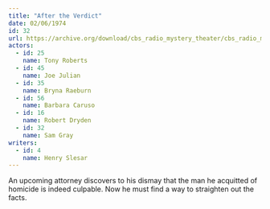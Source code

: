 ```yaml
---
title: "After the Verdict"
date: 02/06/1974
id: 32
url: https://archive.org/download/cbs_radio_mystery_theater/cbs_radio_mystery_theater-0001-0050.zip/cbs_radio_mystery_theater-0001-0050%2Fcbsrmt_0032_after_the_verdict.mp3
actors:  
  - id: 25
    name: Tony Roberts  
  - id: 45
    name: Joe Julian  
  - id: 35
    name: Bryna Raeburn  
  - id: 56
    name: Barbara Caruso  
  - id: 16
    name: Robert Dryden  
  - id: 32
    name: Sam Gray
writers:  
  - id: 4
    name: Henry Slesar
---
```

An upcoming attorney discovers to his dismay that the man he acquitted of homicide is indeed culpable. Now he must find a way to straighten out the facts.